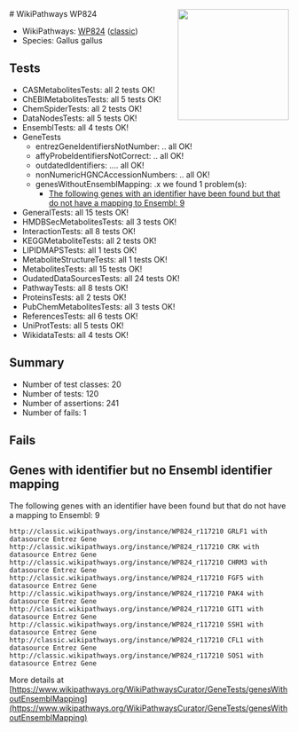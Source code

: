 <img style="float: right; width: 200px" src="https://upload.wikimedia.org/wikipedia/commons/thumb/8/83/Wplogo_with_text_500.png/640px-Wplogo_with_text_500.png" />
# WikiPathways WP824

* WikiPathways: [WP824](https://wikipathways.org/pathways/WP824) ([classic](https://classic.wikipathways.org/instance/WP824))
* Species: Gallus gallus
## Tests
* CASMetabolitesTests: all 2 tests OK!
* ChEBIMetabolitesTests: all 5 tests OK!
* ChemSpiderTests: all 2 tests OK!
* DataNodesTests: all 5 tests OK!
* EnsemblTests: all 4 tests OK!
* GeneTests
    * entrezGeneIdentifiersNotNumber: .. all OK!
    * affyProbeIdentifiersNotCorrect: .. all OK!
    * outdatedIdentifiers: .... all OK!
    * nonNumericHGNCAccessionNumbers: .. all OK!
    * genesWithoutEnsemblMapping: .x we found 1 problem(s):
        * [The following genes with an identifier have been found but that do not have a mapping to Ensembl: 9](#40286d8b)
* GeneralTests: all 15 tests OK!
* HMDBSecMetabolitesTests: all 3 tests OK!
* InteractionTests: all 8 tests OK!
* KEGGMetaboliteTests: all 2 tests OK!
* LIPIDMAPSTests: all 1 tests OK!
* MetaboliteStructureTests: all 1 tests OK!
* MetabolitesTests: all 15 tests OK!
* OudatedDataSourcesTests: all 24 tests OK!
* PathwayTests: all 8 tests OK!
* ProteinsTests: all 2 tests OK!
* PubChemMetabolitesTests: all 3 tests OK!
* ReferencesTests: all 6 tests OK!
* UniProtTests: all 5 tests OK!
* WikidataTests: all 4 tests OK!


## Summary

* Number of test classes: 20
* Number of tests: 120
* Number of assertions: 241
* Number of fails: 1

## Fails

<a name="40286d8b" />

## Genes with identifier but no Ensembl identifier mapping

The following genes with an identifier have been found but that do not have a mapping to Ensembl: 9
```
http://classic.wikipathways.org/instance/WP824_r117210 GRLF1 with datasource Entrez Gene
http://classic.wikipathways.org/instance/WP824_r117210 CRK with datasource Entrez Gene
http://classic.wikipathways.org/instance/WP824_r117210 CHRM3 with datasource Entrez Gene
http://classic.wikipathways.org/instance/WP824_r117210 FGF5 with datasource Entrez Gene
http://classic.wikipathways.org/instance/WP824_r117210 PAK4 with datasource Entrez Gene
http://classic.wikipathways.org/instance/WP824_r117210 GIT1 with datasource Entrez Gene
http://classic.wikipathways.org/instance/WP824_r117210 SSH1 with datasource Entrez Gene
http://classic.wikipathways.org/instance/WP824_r117210 CFL1 with datasource Entrez Gene
http://classic.wikipathways.org/instance/WP824_r117210 SOS1 with datasource Entrez Gene
```

More details at [https://www.wikipathways.org/WikiPathwaysCurator/GeneTests/genesWithoutEnsemblMapping](https://www.wikipathways.org/WikiPathwaysCurator/GeneTests/genesWithoutEnsemblMapping)

